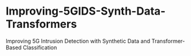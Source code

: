 # Improving-5GIDS-Synth-Data-Transformers
Improving 5G Intrusion Detection with Synthetic Data and Transformer-Based Classification

